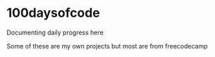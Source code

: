 # 100daysofcode

Documenting daily progress here

Some of these are my own projects but most are from freecodecamp

